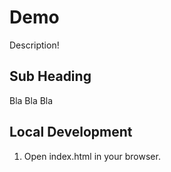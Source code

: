 # Demo

Description!

## Sub Heading

Bla Bla Bla

## Local Development

1. Open index.html in your browser.
